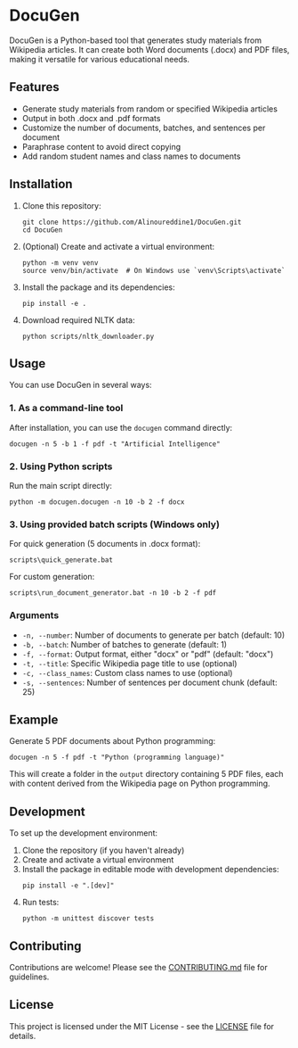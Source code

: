 # DocuGen

DocuGen is a Python-based tool that generates study materials from Wikipedia articles. It can create both Word documents (.docx) and PDF files, making it versatile for various educational needs.

## Features

- Generate study materials from random or specified Wikipedia articles
- Output in both .docx and .pdf formats
- Customize the number of documents, batches, and sentences per document
- Paraphrase content to avoid direct copying
- Add random student names and class names to documents

## Installation

1. Clone this repository:
   ```
   git clone https://github.com/Alinoureddine1/DocuGen.git
   cd DocuGen
   ```

2. (Optional) Create and activate a virtual environment:
   ```
   python -m venv venv
   source venv/bin/activate  # On Windows use `venv\Scripts\activate`
   ```

3. Install the package and its dependencies:
   ```
   pip install -e .
   ```

4. Download required NLTK data:
   ```
   python scripts/nltk_downloader.py
   ```

## Usage

You can use DocuGen in several ways:

### 1. As a command-line tool

After installation, you can use the `docugen` command directly:

```
docugen -n 5 -b 1 -f pdf -t "Artificial Intelligence"
```

### 2. Using Python scripts

Run the main script directly:

```
python -m docugen.docugen -n 10 -b 2 -f docx
```

### 3. Using provided batch scripts (Windows only)

For quick generation (5 documents in .docx format):
```
scripts\quick_generate.bat
```

For custom generation:
```
scripts\run_document_generator.bat -n 10 -b 2 -f pdf
```

### Arguments

- `-n, --number`: Number of documents to generate per batch (default: 10)
- `-b, --batch`: Number of batches to generate (default: 1)
- `-f, --format`: Output format, either "docx" or "pdf" (default: "docx")
- `-t, --title`: Specific Wikipedia page title to use (optional)
- `-c, --class_names`: Custom class names to use (optional)
- `-s, --sentences`: Number of sentences per document chunk (default: 25)

## Example

Generate 5 PDF documents about Python programming:

```
docugen -n 5 -f pdf -t "Python (programming language)"
```

This will create a folder in the `output` directory containing 5 PDF files, each with content derived from the Wikipedia page on Python programming.

## Development

To set up the development environment:

1. Clone the repository (if you haven't already)
2. Create and activate a virtual environment
3. Install the package in editable mode with development dependencies:
   ```
   pip install -e ".[dev]"
   ```
4. Run tests:
   ```
   python -m unittest discover tests
   ```

## Contributing

Contributions are welcome! Please see the [CONTRIBUTING.md](CONTRIBUTING.md) file for guidelines.

## License

This project is licensed under the MIT License - see the [LICENSE](LICENSE) file for details.